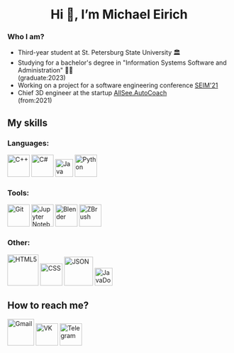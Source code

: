 # <center> Hi 👋, I’m Michael Eirich </center>
### Who I am?
- Third-year student at St. Petersburg State University :classical_building:
- Studying for a bachelor's degree in "Information Systems Software and Administration" :technologist:  <br /> (graduate:2023)
- Working on a project for a software engineering conference [SEIM'21](https://seim-conf.org/)
- Chief 3D engineer at the startup [AllSee.AutoCoach](https://vk.com/bazaar#p54) <br /> (from:2021)

## My skills
### Languages:
<img width="50" alt="C++" src="https://upload.wikimedia.org/wikipedia/commons/thumb/1/18/ISO_C%2B%2B_Logo.svg/180px-ISO_C%2B%2B_Logo.svg.png"> <img width="50" alt="C#" src="https://upload.wikimedia.org/wikipedia/commons/thumb/0/0d/C_Sharp_wordmark.svg/180px-C_Sharp_wordmark.svg.png"> <img width="40" alt="Java" src="https://upload.wikimedia.org/wikipedia/en/thumb/3/30/Java_programming_language_logo.svg/182px-Java_programming_language_logo.svg.png"> <img width="50" alt="Python" src="https://upload.wikimedia.org/wikipedia/commons/thumb/c/c3/Python-logo-notext.svg/1200px-Python-logo-notext.svg.png"> 
### Tools:
<img width="50" alt="Git" src="https://upload.wikimedia.org/wikipedia/commons/thumb/3/3f/Git_icon.svg/1200px-Git_icon.svg.png"> <img width="50" alt="Jupyter Notebook" src="https://upload.wikimedia.org/wikipedia/commons/thumb/3/38/Jupyter_logo.svg/1767px-Jupyter_logo.svg.png"> <img width="50" alt="Blender" src="https://upload.wikimedia.org/wikipedia/commons/thumb/0/0c/Blender_logo_no_text.svg/2503px-Blender_logo_no_text.svg.png"> <img width="50" alt="ZBrush" src="https://seeklogo.com/images/Z/ZBrush-logo-43D6324DC8-seeklogo.com.png">
### Other:
<img width="70" alt="HTML5" src="https://upload.wikimedia.org/wikipedia/commons/thumb/6/61/HTML5_logo_and_wordmark.svg/2048px-HTML5_logo_and_wordmark.svg.png"> <img width="50" alt="CSS" src="https://upload.wikimedia.org/wikipedia/commons/thumb/d/d5/CSS3_logo_and_wordmark.svg/1200px-CSS3_logo_and_wordmark.svg.png"> <img width="65" alt="JSON" src="https://upload.wikimedia.org/wikipedia/commons/thumb/c/c9/JSON_vector_logo.svg/1024px-JSON_vector_logo.svg.png"> <img width="40" alt="JavaDoc" src="https://upload.wikimedia.org/wikipedia/commons/thumb/5/5d/Duke_%28Java_mascot%29_waving.svg/220px-Duke_%28Java_mascot%29_waving.svg.png">

## How to reach me?
<a href="mailto:st081844@student.spbu.ru"><img width="60" alt="Gmail" src="https://upload.wikimedia.org/wikipedia/commons/thumb/7/7e/Gmail_icon_%282020%29.svg/1024px-Gmail_icon_%282020%29.svg.png"></a> <a href="https://vk.com/swimmer_spb"><img width="50" alt="VK" src="https://upload.wikimedia.org/wikipedia/commons/thumb/2/21/VK.com-logo.svg/2048px-VK.com-logo.svg.png"></a> <a href="mailto:st081844@student.spbu.ru"><a href="https://t.me/Michael_SW"><img width="50" alt="Telegram" src="https://upload.wikimedia.org/wikipedia/commons/thumb/8/83/Telegram_2019_Logo.svg/2048px-Telegram_2019_Logo.svg.png"></a>
